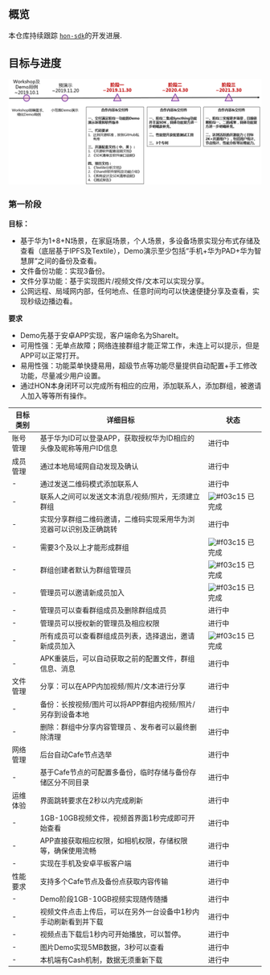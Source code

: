 ## 概览

本仓库持续跟踪 [`hon-sdk`](http://159.138.3.74/mediawiki/index.php/%E9%A6%96%E9%A1%B5)的开发进展.

## 目标与进度
![](https://github.com/SJTU-OpenNetwork/D-SDK/blob/master/doc/image/goals.png)

### 第一阶段

**目标：**
- 基于华为1+8+N场景，在家庭场景，个人场景，多设备场景实现分布式存储及查看（底层基于IPFS及Textile），Demo演示至少包括“手机+华为PAD+华为智慧屏”之间的备份及查看。
- 文件备份功能：实现3备份。
- 文件分享功能：基于实现图片/视频文件/文本可以实现分享。
- 公网远程、局域网内部，任何地点、任意时间均可以快速便捷分享及查看，实现秒级边播边看。

**要求**
- Demo先基于安卓APP实现，客户端命名为ShareIt。
- 可用性强：无单点故障；网络连接群组才能正常工作，未连上可以提示，但是APP可以正常打开。
- 易用性强：功能菜单快捷易用，超级节点等功能尽量提供自动配置+手工修改功能，尽量减少用户设置。
- 通过HON本身闭环可以完成所有相应的应用，添加联系人，添加群组，被邀请人加入等等所有操作。


| 目标类别 |  详细目标   | 状态  |
| ----    |  ----  | ----  |
|账号管理| 基于华为ID可以登录APP，获取授权华为ID相应的头像及昵称等用户ID信息 | 进行中 |
|成员管理|通过本地局域网自动发现及确认| 进行中 |
|-|通过发送二维码模式添加联系人| 进行中 |
|-|联系人之间可以发送文本消息/视频/照片，无须建立群组| ![#f03c15](https://placehold.it/15/c5f015/000000?text=+) 已完成 |
|-|实现分享群组二维码邀请，二维码实现采用华为浏览器可以识别及正确跳转| 进行中 |
|-|需要3个及以上才能形成群组| ![#f03c15](https://placehold.it/15/c5f015/000000?text=+) 已完成 |
|-|群组创建者默认为群组管理员| ![#f03c15](https://placehold.it/15/c5f015/000000?text=+) 已完成 |
|-|管理员可以邀请新成员加入| ![#f03c15](https://placehold.it/15/c5f015/000000?text=+) 已完成|
|-|管理员可以查看群组成员及删除群组成员| 进行中|
|-|管理员可以授权新的管理员及相应权限| 进行中|
|-|所有成员可以查看群组成员列表，选择退出，邀请新成员加入| ![#f03c15](https://placehold.it/15/c5f015/000000?text=+) 已完成 |
|-|APK重装后，可以自动获取之前的配置文件，群组信息、消息| 进行中 |
|文件管理|分享：可以在APP内加视频/照片/文本进行分享| 进行中 |
|-|备份：长按视频/图片可以将APP群组内视频/照片/另存到设备本地| 进行中 |
|-|删除：群组中分享内容管理员 、发布者可以最终删除清理| 进行中 |
|网络管理|后台自动Cafe节点选举| 进行中 |
|-|基于Cafe节点的可配置多备份，临时存储与备份存储区分不同目录| 进行中 |
|运维体验|界面跳转要求在2秒以内完成刷新| 进行中 |
|-|1GB-10GB视频文件，视频首界面1秒完成即可开始查看| 进行中 |
|-|APP直接获取相应权限，如相机权限，存储权限等，确保使用流畅| 进行中 |
|-|实现在手机及安卓平板客户端| 进行中 |
|性能要求|支持多个Cafe节点及备份点获取内容传输| 进行中 |
|-|Demo阶段1GB-10GB视频实现随传随播| 进行中 |
|-|视频文件点击上传后，可以在另外一台设备中1秒内手动刷新看到并下载| 进行中 |
|-|视频点击下载后1秒内可开始播放，可以暂停。| 进行中 |
|-|图片Demo实现5MB数据，3秒可以查看| 进行中 |
|-|本机端有Cash机制，数据无须重新下载|进行中|
